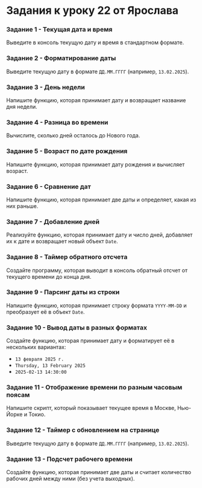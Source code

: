 # Задания к уроку 22 от Ярослава

### Задание 1 - Текущая дата и время

Выведите в консоль текущую дату и время в стандартном формате.

### Задание 2 - Форматирование даты

Выведите текущую дату в формате `ДД.ММ.ГГГГ` (например, `13.02.2025`).

### Задание 3 - День недели

Напишите функцию, которая принимает дату и возвращает название дня недели.

### Задание 4 - Разница во времени

Вычислите, сколько дней осталось до Нового года.

### Задание 5 - Возраст по дате рождения

Напишите функцию, которая принимает дату рождения и вычисляет возраст.

### Задание 6 - Сравнение дат

Напишите функцию, которая принимает две даты и определяет, какая из них раньше.

### Задание 7 - Добавление дней

Реализуйте функцию, которая принимает дату и число дней, добавляет их к дате и возвращает новый объект `Date`.

### Задание 8 - Таймер обратного отсчета

Создайте программу, которая выводит в консоль обратный отсчет от текущего времени до конца дня.

### Задание 9 - Парсинг даты из строки

Напишите функцию, которая принимает строку формата `YYYY-MM-DD` и преобразует её в объект `Date`.

### Задание 10 - Вывод даты в разных форматах

Создайте функцию, которая принимает дату и форматирует её в нескольких вариантах:

* `13 февраля 2025 г.`
* `Thursday, 13 February 2025`
* `2025-02-13 14:30:00`

### Задание 11 - Отображение времени по разным часовым поясам

Напишите скрипт, который показывает текущее время в Москве, Нью-Йорке и Токио.

### Задание 12 - Таймер с обновлением на странице

Выведите текущую дату в формате `ДД.ММ.ГГГГ` (например, `13.02.2025`).

### Задание 13 - Подсчет рабочего времени

Создайте функцию, которая принимает две даты и считает количество рабочих дней между ними (без учета выходных). 